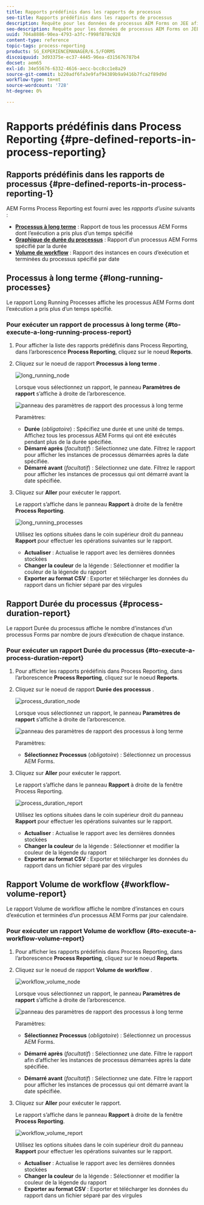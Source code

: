 ```yaml
---
title: Rapports prédéfinis dans les rapports de processus
seo-title: Rapports prédéfinis dans les rapports de processus
description: Requête pour les données de processus AEM Forms on JEE afin de créer des rapports sur les processus à long terme, la durée du processus et le volume de processus.
seo-description: Requête pour les données de processus AEM Forms on JEE afin de créer des rapports sur les processus à long terme, la durée du processus et le volume de processus.
uuid: 704a8886-90ea-4793-a3fc-f998f878c928
content-type: reference
topic-tags: process-reporting
products: SG_EXPERIENCEMANAGER/6.5/FORMS
discoiquuid: 3d93375e-ec37-4445-96ea-d315676787b4
docset: aem65
exl-id: 34e55676-6332-4616-aecc-bcc8cc1e8a29
source-git-commit: b220adf6fa3e9faf94389b9a9416b7fca2f89d9d
workflow-type: tm+mt
source-wordcount: '728'
ht-degree: 0%

---
```


# Rapports prédéfinis dans Process Reporting {#pre-defined-reports-in-process-reporting}

## Rapports prédéfinis dans les rapports de processus {#pre-defined-reports-in-process-reporting-1}

AEM Forms Process Reporting est fourni avec les *rapports d’usine* suivants :

* **[Processus à long terme](#long-running-processes)** : Rapport de tous les processus AEM Forms dont l’exécution a pris plus d’un temps spécifié
* **[Graphique de durée du processus](#process-duration-report)** : Rapport d’un processus AEM Forms spécifié par la durée
* **[Volume de workflow](#workflow-volume-report)** : Rapport des instances en cours d’exécution et terminées du processus spécifié par date

## Processus à long terme {#long-running-processes}

Le rapport Long Running Processes affiche les processus AEM Forms dont l’exécution a pris plus d’un temps spécifié.

### Pour exécuter un rapport de processus à long terme {#to-execute-a-long-running-process-report}

1. Pour afficher la liste des rapports prédéfinis dans Process Reporting, dans l’arborescence **Process Reporting**, cliquez sur le noeud **Reports**.
1. Cliquez sur le noeud de rapport **Processus à long terme** .

   ![long_running_node](assets/long_running_node.png)

   Lorsque vous sélectionnez un rapport, le panneau **Paramètres de rapport** s’affiche à droite de l’arborescence.

   ![panneau des paramètres de rapport des processus à long terme](assets/report_parameters_panel.png)

   Paramètres:

   * **Durée**  (*obligatoire*) : Spécifiez une durée et une unité de temps. Affichez tous les processus AEM Forms qui ont été exécutés pendant plus de la durée spécifiée.
   * **Démarré après**  (*facultatif*) : Sélectionnez une date. Filtrez le rapport pour afficher les instances de processus démarrées après la date spécifiée.
   * **Démarré avant**  (*facultatif*) : Sélectionnez une date. Filtrez le rapport pour afficher les instances de processus qui ont démarré avant la date spécifiée.

1. Cliquez sur **Aller** pour exécuter le rapport.

   Le rapport s’affiche dans le panneau **Rapport** à droite de la fenêtre **Process Reporting**.

   ![long_running_processes](assets/long_running_processes.png)

   Utilisez les options situées dans le coin supérieur droit du panneau **Rapport** pour effectuer les opérations suivantes sur le rapport.

   * **Actualiser** : Actualise le rapport avec les dernières données stockées
   * **Changer la couleur** de la légende : Sélectionner et modifier la couleur de la légende du rapport
   * **Exporter au format CSV** : Exporter et télécharger les données du rapport dans un fichier séparé par des virgules

## Rapport Durée du processus {#process-duration-report}

Le rapport Durée du processus affiche le nombre d’instances d’un processus Forms par nombre de jours d’exécution de chaque instance.

### Pour exécuter un rapport Durée du processus {#to-execute-a-process-duration-report}

1. Pour afficher les rapports prédéfinis dans Process Reporting, dans l’arborescence **Process Reporting**, cliquez sur le noeud **Reports**.
1. Cliquez sur le noeud de rapport **Durée des processus** .

   ![process_duration_node](assets/process_duration_node.png)

   Lorsque vous sélectionnez un rapport, le panneau **Paramètres de rapport** s’affiche à droite de l’arborescence.

   ![panneau des paramètres de rapport des processus à long terme](assets/process_duration_params.png)

   Paramètres:

   * **Sélectionnez Processus**  (*obligatoire*) : Sélectionnez un processus AEM Forms.

1. Cliquez sur **Aller** pour exécuter le rapport.

   Le rapport s’affiche dans le panneau **Rapport** à droite de la fenêtre Process Reporting.

   ![process_duration_report](assets/process_duration_report.png)

   Utilisez les options situées dans le coin supérieur droit du panneau **Rapport** pour effectuer les opérations suivantes sur le rapport.

   * **Actualiser** : Actualise le rapport avec les dernières données stockées
   * **Changer la couleur** de la légende : Sélectionner et modifier la couleur de la légende du rapport
   * **Exporter au format CSV** : Exporter et télécharger les données du rapport dans un fichier séparé par des virgules

## Rapport Volume de workflow {#workflow-volume-report}

Le rapport Volume de workflow affiche le nombre d’instances en cours d’exécution et terminées d’un processus AEM Forms par jour calendaire.

### Pour exécuter un rapport Volume de workflow {#to-execute-a-workflow-volume-report}

1. Pour afficher les rapports prédéfinis dans Process Reporting, dans l’arborescence **Process Reporting**, cliquez sur le noeud **Reports**.
1. Cliquez sur le noeud de rapport **Volume de workflow** .

   ![workflow_volume_node](assets/workflow_volume_node.png)

   Lorsque vous sélectionnez un rapport, le panneau **Paramètres de rapport** s’affiche à droite de l’arborescence.

   ![panneau des paramètres de rapport des processus à long terme](assets/workflow_volume_params.png)

   Paramètres:

   * **Sélectionnez Processus**  (*obligatoire*) : Sélectionnez un processus AEM Forms.

   * **Démarré après**  (*facultatif*) : Sélectionnez une date. Filtre le rapport afin d’afficher les instances de processus démarrées après la date spécifiée.

   * **Démarré avant**  (*facultatif*) : Sélectionnez une date. Filtre le rapport pour afficher les instances de processus qui ont démarré avant la date spécifiée.

1. Cliquez sur **Aller** pour exécuter le rapport.

   Le rapport s’affiche dans le panneau **Rapport** à droite de la fenêtre **Process Reporting**.

   ![workflow_volume_report](assets/workflow_volume_report.png)

   Utilisez les options situées dans le coin supérieur droit du panneau **Rapport** pour effectuer les opérations suivantes sur le rapport.

   * **Actualiser** : Actualise le rapport avec les dernières données stockées
   * **Changer la couleur** de la légende : Sélectionner et modifier la couleur de la légende du rapport
   * **Exporter au format CSV** : Exporter et télécharger les données du rapport dans un fichier séparé par des virgules
